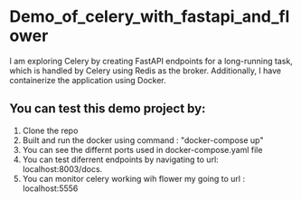 # Demo_of_celery_with_fastapi_and_flower
I am exploring Celery by creating FastAPI endpoints for a long-running task, which is handled by Celery using Redis as the broker. Additionally, I have containerize the application using Docker.

## You can test this demo project by:
1) Clone the repo
2) Built and run the docker using command : "docker-compose up"
3) You can see the differnt ports used in docker-compose.yaml file
4) You can test diferrent endpoints by navigating to url: localhost:8003/docs. 
5) You can monitor celery working wih flower my going to url : localhost:5556

